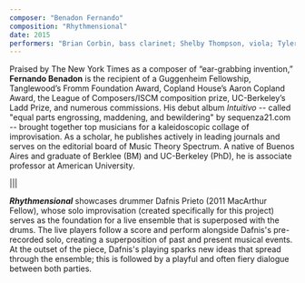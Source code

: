 ```yaml
---
composer: "Benadon Fernando"
composition: "Rhythmensional"
date: 2015
performers: "Brian Corbin, bass clarinet; Shelby Thompson, viola; Tyler Tolles, vibraphone; Guilherme Godoi, piano"
---
```

Praised by The New York Times as a composer of “ear-grabbing invention,” **Fernando Benadon** is the recipient of a Guggenheim Fellowship, Tanglewood’s Fromm Foundation Award, Copland House’s Aaron Copland Award, the League of Composers/ISCM composition prize, UC-Berkeley’s Ladd Prize, and numerous commissions. His debut album *Intuitivo* -- called "equal parts engrossing, maddening, and bewildering" by sequenza21.com -- brought together top musicians for a kaleidoscopic collage of improvisation. As a scholar, he publishes actively in leading journals and serves on the editorial board of Music Theory Spectrum. A native of Buenos Aires and graduate of Berklee (BM) and UC-Berkeley (PhD), he is associate professor at American University.

|||

**_Rhythmensional_** showcases drummer Dafnis Prieto (2011 MacArthur Fellow), whose solo improvisation (created specifically for this project) serves as the foundation for a live ensemble that is superposed with the drums. The live players follow a score and perform alongside Dafnis's pre-recorded solo, creating a superposition of past and present musical events. At the outset of the piece, Dafnis's playing sparks new ideas that spread through the ensemble; this is followed by a playful and often fiery dialogue between both parties.
